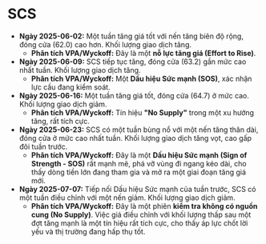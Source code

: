 # SCS

- **Ngày 2025-06-02:** Một tuần tăng giá tốt với nến tăng biên độ rộng, đóng cửa (62.0) cao hơn. Khối lượng giao dịch tăng.
    - **Phân tích VPA/Wyckoff:** Đây là một **nỗ lực tăng giá (Effort to Rise)**.
- **Ngày 2025-06-09:** SCS tiếp tục tăng, đóng cửa (63.2) gần mức cao nhất tuần. Khối lượng giao dịch tăng.
    - **Phân tích VPA/Wyckoff:** Một **Dấu hiệu Sức mạnh (SOS)**, xác nhận lực cầu đang kiểm soát.
- **Ngày 2025-06-16:** Một tuần tăng giá tốt, đóng cửa (64.7) ở mức cao. Khối lượng giao dịch giảm.
    - **Phân tích VPA/Wyckoff:** Tín hiệu **"No Supply"** trong một xu hướng tăng, rất tích cực.
- **Ngày 2025-06-23:** SCS có một tuần bùng nổ với một nến tăng thân dài, đóng cửa ở mức cao nhất tuần. Khối lượng giao dịch tăng vọt, cao gấp đôi tuần trước.
    - **Phân tích VPA/Wyckoff:** Đây là một **Dấu hiệu Sức mạnh (Sign of Strength - SOS)** rất mạnh mẽ, phá vỡ vùng đi ngang kéo dài, cho thấy dòng tiền lớn đang tham gia và mở ra một giai đoạn tăng giá mới.
- **Ngày 2025-07-07:** Tiếp nối Dấu hiệu Sức mạnh của tuần trước, SCS có một tuần điều chỉnh với một nến giảm. Khối lượng giao dịch giảm.
    - **Phân tích VPA/Wyckoff:** Đây là một phiên **kiểm tra không có nguồn cung (No Supply)**. Việc giá điều chỉnh với khối lượng thấp sau một đợt tăng mạnh là một tín hiệu rất tích cực, cho thấy áp lực chốt lời yếu và thị trường đang hấp thụ tốt.


